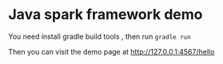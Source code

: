 # Java spark framework demo 

You need install gradle build tools , then run ```gradle run```


Then you can visit the demo page at http://127.0.0.1:4567/hello
